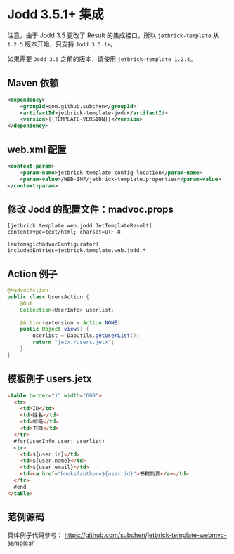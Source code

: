 Jodd 3.5.1+ 集成
================================

注意，由于 Jodd 3.5 更改了 Result 的集成接口，所以 `jetbrick-template` 从 `1.2.5` 版本开始，只支持 `Jodd 3.5.1+`。

如果需要 `Jodd 3.5` 之前的版本，请使用 `jetbrick-template 1.2.4`。 


Maven 依赖
------------------

```xml
<dependency>
    <groupId>com.github.subchen</groupId>
    <artifactId>jetbrick-template-jodd</artifactId>
    <version>{{TEMPLATE-VERSION}}</version>
</dependency>
```

web.xml 配置
----------------------------------------------

```xml
<context-param>
    <param-name>jetbrick-template-config-location</param-name>
    <param-value>/WEB-INF/jetbrick-template.properties</param-value>
</context-param>
```


修改 Jodd 的配置文件：madvoc.props
-------------------------------------------

```
[jetbrick.template.web.jodd.JetTemplateResult]
contentType=text/html; charset=UTF-8

[automagicMadvocConfigurator]
includedEntries=jetbrick.template.web.jodd.*
```

Action 例子
-------------------------------------------

```java
@MadvocAction
public class UsersAction {
    @Out
    Collection<UserInfo> userlist;

    @Action(extension = Action.NONE)
    public Object view() {
        userlist = DaoUtils.getUserList();
        return "jetx:/users.jetx";
    }
}
```

模板例子 users.jetx
--------------------------------

```html
<table border="1" width="600">
  <tr>
    <td>ID</td>
    <td>姓名</td>
    <td>邮箱</td>
    <td>书籍</td>
  </tr>
  #for(UserInfo user: userlist)
  <tr>
    <td>${user.id}</td>
    <td>${user.name}</td>
    <td>${user.email}</td>
    <td><a href="books?author=${user.id}">书籍列表</a></td>
  </tr>
  #end
</table>
```


范例源码
--------------------------------

具体例子代码参考： https://github.com/subchen/jetbrick-template-webmvc-samples/
